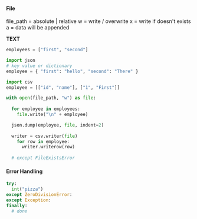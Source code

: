 #### File

file_path = absolute | relative
w = write / overwrite
x = write if doesn't exists
a = data will be appended

**TEXT**
```python
employees = ["first", "second"]

import json
# key value or dictionary
employee = { "first": "hello", "second": "There" }

import csv
employee = [["id", "name"], ["1", "First"]]

with open(file_path, "w") as file:
  
  for employee in employees:
    file.write("\n" + employee)

  json.dump(employee, file, indent=2)
  
  writer = csv.writer(file)
    for row in employee:
      writer.writerow(row)
      
  # except FileExistsError
```


#### Error Handling
```python
try:
  int("pizza")
except ZeroDivisionError:
except Exception:
finally:
  # done
```